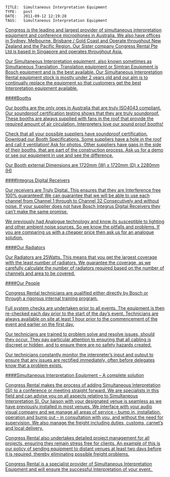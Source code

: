     
    TITLE: 	Simultaneous Interpretation Equipment	
    TYPE: 	post	
    DATE: 	2011-09-12 12:19:28	
    TAGS: 	Simultaneous Interpretation Equipment	




<a href="http://congressrental.com.au/wp-content/uploads/2011/09/asd.jpg">



Congress is the leading and largest provider of simultaneous interpretation equipment and conference microphones in Australia. We also have offices in Sydney, Melbourne, Brisbane / Gold Coast and Operate throughout New Zealand and the Pacific Region. Our Sister company Congress Rental Pte Ltd is based in Singapore and operates throughout Asia.







Our Simultaneous Interpretation equipment, also known sometimes as Simultaneous Translation, Translation equipment or Simtran Equipment is Bosch equipment and is the best available. Our Simultaneous Interpretation Rental equipment stock is mostly under 2 years old and our aim is to continually replace the equipment so that customers get the best Interpretation equipment available.











####Booths



Our booths are the only ones in Australia that are truly ISO4043 compliant. Our soundproof certification testing shows that they are truly soundproof. These booths are always supplied with fans in the roof that provide the required amount of air circulation. Interpreters love our sound proof booths!







Check that all your possible suppliers have soundproof certification. Download our Booth Specifications. Some suppliers have a hole in the roof and call it ventilation! Ask for photos. Other suppliers have gaps in the side of their booths, that are part of the construction process. Ask us for a demo or see our equipment in use and see the difference.







Our Booth external Dimensions are 1720mm (W) x 1720mm (D) x 2280mm (H)







<a href="http://congressrental.com.au/wp-content/uploads/2011/11/Booth-Catalogue.pdf">



<a href="http://congressrental.com.au/wp-content/uploads/2011/11/Booth-ISO-Norms.pdf">











####Integrus Digital Receivers



<a href="http://congressrental.com.au/wp-content/uploads/2011/09/11.jpg">



<a href="http://congressrental.com.au/wp-content/uploads/2011/11/INT-film-en.exe">



Our receivers are Truly Digital. This ensures that they are Interference free 100% guaranteed! We can guarantee that we will be able to use each channel from Channel 1 through to Channel 32 Consecutively and without noise. If your supplier does not have Bosch Integrus Digital Receivers they can’t make the same promise.







We previously had Analogue technology and know its susceptible to lighting and other ambient noise sources. So we know the pitfalls and problems. If you are comparing us with a cheaper price then ask us for an analogue solution.















####Our Radiators



<a href="http://congressrental.com.au/wp-content/uploads/2011/09/2.jpg">



Our Radiators are 25Watts. This means that you get the largest coverage with the least number of radiators. We guarantee the coverage, as we carefully calculate the number of radiators required based on the number of channels and area to be covered.



















































####Our People



<a href="http://congressrental.com.au/wp-content/uploads/2011/09/3.jpg">



Congress Rental technicians are qualified either directly by Bosch or through a rigorous internal training program.







Full system checks are undertaken prior to all events. The equipment is then re-checked each day prior to the start of the day’s event. Technicians are always available on site at least 1 hour prior to the commencement of the event and earlier on the first day.







Our technicians are trained to problem solve and resolve issues, should they occur. They pay particular attention to ensuring that all cabling is discreet or hidden, and to ensure there are no safety hazards created.







Our technicians constantly monitor the interpreter’s input and output to ensure that any issues are rectified immediately, often before delegates know that a problem exists.















####Simultaneous Interpretation Equipment – A complete solution



Congress Rental makes the process of adding Simultaneous Interpretation (SI) to a conference or meeting straight forward. We are specialists in this field and can advise you on all aspects relating to Simultaneous Interpretation SI. Our liaison with your designated venue is seamless as we have previously installed in most venues. We interface with your audio visual company and we manage all areas of service – bump in, installation, operation and bump out – in consultation with you, and without the need for supervision. We also manage the freight including duties, customs, carnet’s and local delivery.



<a href="http://congressrental.com.au/wp-content/uploads/2011/09/4.jpg">



Congress Rental also undertakes detailed project management for all projects, ensuring they remain stress free for clients. An example of this is our policy of sending equipment to distant venues at least two days before it is required, thereby eliminating possible freight problems.



Congress Rental is a specialist provider of Simultaneous Interpretation Equipment and will ensure the successful Interpretation of your event. 



